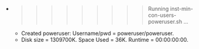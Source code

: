 * >>>>>>>>> Running inst-min-con-users-poweruser.sh ...
  * Created poweruser: Username/pwd = poweruser/poweruser.
  * Disk size = 1309700K. Space Used = 36K. Runtime = 00:00:00:00.
